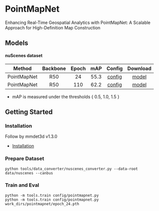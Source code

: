 # PointMapNet
Enhancing Real-Time Geospatial Analytics with PointMapNet: A Scalable Approach for High-Definition Map Construction

## Models

#### nuScenes dataset

| Method  | Backbone | Epoch | mAP |                         Config                          |                                                                   Download                                                                   |
|:-------:|:--------:|:-----:|:----:|:-------------------------------------------------------:|:--------------------------------------------------------------------------------------------------------------------------------------------:|
|  PointMapNet  |   R50    |  24   | 55.3 | [config](config/pointmapnet.py) | [model](https://mycuhk-my.sharepoint.com/:u:/g/personal/1155168294_link_cuhk_edu_hk/EXrwWu0yvz5Ap_aU9FFb4x8BahsKfdFgYW7TgnpsIKho2Q?e=s2CnGT) |
|  PointMapNet  |   R50    |  110  | 62.2 | [config](config/pointmapnet.py) | [model](https://mycuhk-my.sharepoint.com/:u:/g/personal/1155168294_link_cuhk_edu_hk/EV-zT_ZOIaNEvOCMNuEqjIAB2GnV8HzR-cfskRmdOJcBPQ?e=uOefF4) |

- mAP is measured under the thresholds { 0.5, 1.0, 1.5 }

## Getting Started
### Installation
Follow by mmdet3d v1.3.0
- [Installation](https://mmdetection3d.readthedocs.io/en/v1.3.0/get_started.html)
### Prepare Dataset
```python tools/data_converter/nuscenes_converter.py --data-root data/nuscenes --canbus```
### Train and Eval
```
python -m tools.train config/pointmapnet.py
python -m tools.train config/pointmapnet.py work_dirs/pointmapnet/epoch_24.pth
```
